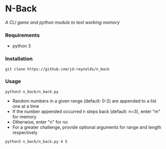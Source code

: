 # N-Back
*A CLI game and python module to test working memory*

### Requirements
* python 3

### Installation
```git clone https://github.com/jd-reynolds/n_back```

### Usage
```python3 n_back/n_back.py```
* Random numbers in a given range (default: 0-2) are appended to a list one at a time
* If the number appended occurred n steps back (default: n=3), enter "m" for memory
* Otherwise, enter "n" for no
* For a greater challenge, provide optional arguments for range and length respectively

```python3 n_back/n_back.py 4 5```

